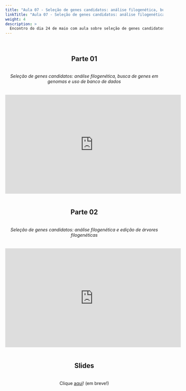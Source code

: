 ```yaml
---
title: "Aula 07 - Seleção de genes candidatos: análise filogenética, busca de genes em genomas e uso de banco de dados"
linkTitle: "Aula 07 - Seleção de genes candidatos: análise filogenética, busca de genes em genomas e uso de banco de dados"
weight: 4
description: >
  Encontro do dia 24 de maio com aula sobre seleção de genes candidatos: análise filogenética, busca de genes em genomas e uso de banco de dados
---
```


<br>
<div align="center">
<h2>Parte 01</h2>
<br>
<i>Seleção de genes candidatos: análise filogenética, busca de genes em genomas e uso de banco de dados</i>
<br><br><br>
<iframe width="560" height="315" src="https://www.youtube.com/embed/ebmhspou6_Y" frameborder="0" allow="accelerometer; autoplay; clipboard-write; encrypted-media; gyroscope; picture-in-picture" allowfullscreen></iframe>
<br><br>

<h2>Parte 02</h2>
<br>
<i>Seleção de genes candidatos: análise filogenética e edição de árvores filogenéticas</i>
<br><br><br>
<iframe width="560" height="315" src="https://www.youtube.com/embed/l6Ufuu7_7lc" frameborder="0" allow="accelerometer; autoplay; clipboard-write; encrypted-media; gyroscope; picture-in-picture" allowfullscreen></iframe>
<br><br>

<h2>Slides</h2>
<br>
Clique <a href="">aqui</a>! (em breve!)
</div>